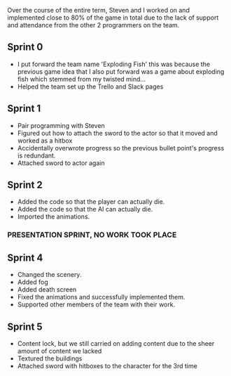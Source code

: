 Over the course of the entire term, Steven and I worked on and implemented close to 80% of the game in total due to the lack of support and attendance from the other 2 programmers on the team. 
## Sprint 0
* I put forward the team name 'Exploding Fish' this was because the previous game idea that I also put forward was a game about exploding fish which stemmed from my twisted mind...
* Helped the team set up the Trello and Slack pages
## Sprint 1
* Pair programming with Steven
* Figured out how to attach the sword to the actor so that it moved and worked as a hitbox
* Accidentally overwrote progress so the previous bullet point's progress is redundant.
* Attached sword to actor again
## Sprint 2
* Added the code so that the player can actually die.
* Added the code so that the AI can actually die.
* Imported the animations.
### PRESENTATION SPRINT, NO WORK TOOK PLACE
## Sprint 4
* Changed the scenery.
* Added fog
* Added death screen
* Fixed the animations and successfully implemented them.
* Supported other members of the team with their work.
## Sprint 5
* Content lock, but we still carried on adding content due to the sheer amount of content we lacked
* Textured the buildings
* Attached sword with hitboxes to the character for the 3rd time



